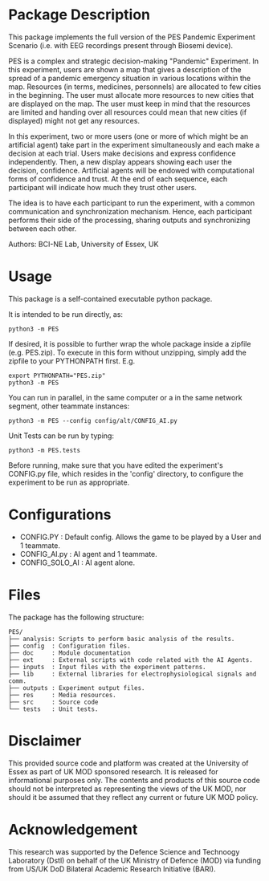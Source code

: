 
# Package Description


This package implements the full version of the PES Pandemic Experiment Scenario (i.e. with EEG recordings present through Biosemi device).

PES is a complex and strategic decision-making "Pandemic" Experiment. In this experiment, users are shown a map
that gives a description of the spread of a pandemic emergency situation in various locations within the map. Resources
(in terms, medicines, personnels) are allocated to few cities in the beginning. The user must allocate more resources to
new cities that are displayed on the map. The user must keep in mind that the resources are limited and handing over all
resources could mean that new cities (if displayed) might not get any resources.

In this experiment, two or more users (one or more of which might be an artificial agent) take part in the
experiment simultaneously and each make a decision at each trial.  Users make decisions and express confidence
independently.  Then, a new display appears showing each user the decision, confidence.  Artificial
agents will be endowed with computational forms of confidence and trust.  At the end of each sequence, each participant will indicate how much they trust other users.

The idea is to have each participant to run the experiment, with a common communication and synchronization
mechanism.  Hence, each participant performs their side of the processing, sharing outputs and synchronizing between
each other.

Authors: BCI-NE Lab, University of Essex, UK

# Usage


This package is a self-contained executable python package.

It is intended to be run directly, as:

    python3 -m PES

If desired, it is possible to further wrap the whole package inside a zipfile (e.g. PES.zip). To execute in this form
without unzipping, simply add the zipfile to your PYTHONPATH first. E.g.

    export PYTHONPATH="PES.zip"
    python3 -m PES

You can run in parallel, in the same computer or a in the same network segment, other teammate instances:

    python3 -m PES --config config/alt/CONFIG_AI.py 


Unit Tests can be run by typing:

    python3 -m PES.tests

Before running, make sure that you have edited the experiment's CONFIG.py file, which resides in the 'config' directory,
to configure the experiment to be run as appropriate.

# Configurations

* CONFIG.PY       : Default config. Allows the game to be played by a User and 1 teammate.
* CONFIG_AI.py    : AI agent and 1 teammate.
* CONFIG_SOLO_AI  : AI agent alone.


# Files

The package has the following structure:   

    PES/
    ├── analysis: Scripts to perform basic analysis of the results.
    ├── config  : Configuration files.
    ├── doc     : Module documentation
    ├── ext     : External scripts with code related with the AI Agents.
    ├── inputs  : Input files with the experiment patterns.
    ├── lib     : External libraries for electrophysiological signals and comm.
    ├── outputs : Experiment output files.
    ├── res     : Media resources.
    ├── src     : Source code
    └── tests   : Unit tests.
       

# Disclaimer

This provided source code and platform was created at the University of Essex as part of UK MOD sponsored research.  It is released
for informational purposes only.  The contents and products of this source code should not be interpreted as representing the views
of the UK MOD, nor should it be assumed that they reflect any current or future UK MOD policy.

# Acknowledgement

This research was supported by the Defence Science and Technoogy Laboratory (Dstl) on behalf of the UK Ministry of Defence (MOD) via
funding from US/UK DoD Bilateral Academic Research Initiative (BARI).


